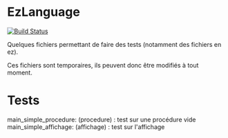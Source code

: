 # EzLanguage

[![Build Status](https://travis-ci.org/ezlanguage/ezlanguage.svg?branch=compilateur)](https://travis-ci.org/ezlanguage/ezlanguage)

Quelques fichiers permettant de faire des tests (notamment des fichiers en ez).

Ces fichiers sont temporaires, ils peuvent donc être modifiés à tout moment.

# Tests

main_simple_procedure: (procedure) : test sur une procédure vide
main_simple_affichage: (affichage) : test sur l'affichage